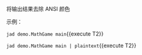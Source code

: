 将输出结果去除 ANSI 颜色

示例：

`jad demo.MathGame main`{{execute T2}}

`jad demo.MathGame main | plaintext`{{execute T2}}
